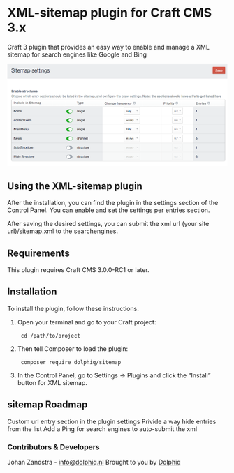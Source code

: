 # XML-sitemap plugin for Craft CMS 3.x

Craft 3 plugin that provides an easy way to enable and manage a XML sitemap for search engines like Google and Bing

![Screenshot](resources/screenshots/screenshot1.png)

## Using the XML-sitemap plugin

After the installation, you can find the plugin in the settings section of the Control Panel.
You can enable and set the settings per entries section.

After saving the desired settings, you can submit the xml url (your site url)/sitemap.xml to the searchengines.

## Requirements

This plugin requires Craft CMS 3.0.0-RC1 or later.

## Installation

To install the plugin, follow these instructions.

1. Open your terminal and go to your Craft project:

        cd /path/to/project

2. Then tell Composer to load the plugin:

        composer require dolphiq/sitemap

3. In the Control Panel, go to Settings → Plugins and click the “Install” button for XML sitemap.

## sitemap Roadmap
Custom url entry section in the plugin settings
Privide a way hide entries from the list
Add a Ping for search engines to auto-submit the xml


### Contributors & Developers
Johan Zandstra - info@dolphiq.nl
Brought to you by [Dolphiq](https://dolphiq.nl)
